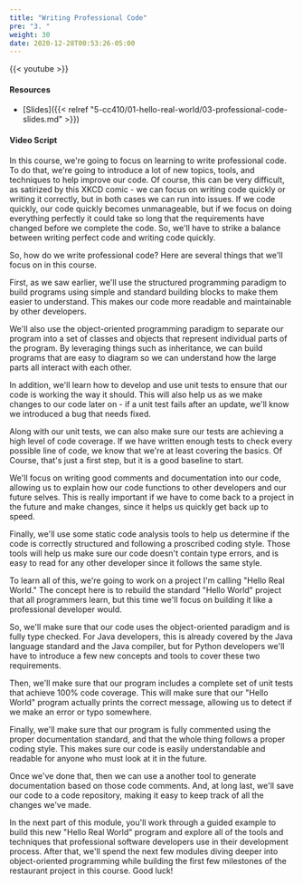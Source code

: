 ```yaml
---
title: "Writing Professional Code"
pre: "3. "
weight: 30
date: 2020-12-28T00:53:26-05:00
---
```


{{< youtube  >}}

<!-- TODO FIXME -->

#### Resources

* [Slides]({{< relref "5-cc410/01-hello-real-world/03-professional-code-slides.md" >}})

#### Video Script

In this course, we're going to focus on learning to write professional code. To do that, we're going to introduce a lot of new topics, tools, and techniques to help improve our code. Of course, this can be very difficult, as satirized by this XKCD comic - we can focus on writing code quickly or writing it correctly, but in both cases we can run into issues. If we code quickly, our code quickly becomes unmanageable, but if we focus on doing everything perfectly it could take so long that the requirements have changed before we complete the code. So, we'll have to strike a balance between writing perfect code and writing code quickly. 

So, how do we write professional code? Here are several things that we'll focus on in this course.

First, as we saw earlier, we'll use the structured programming paradigm to build programs using simple and standard building blocks to make them easier to understand. This makes our code more readable and maintainable by other developers.

We'll also use the object-oriented programming paradigm to separate our program into a set of classes and objects that represent individual parts of the program. By leveraging things such as inheritance, we can build programs that are easy to diagram so we can understand how the large parts all interact with each other.

In addition, we'll learn how to develop and use unit tests to ensure that our code is working the way it should. This will also help us as we make changes to our code later on - if a unit test fails after an update, we'll know we introduced a bug that needs fixed.

Along with our unit tests, we can also make sure our tests are achieving a high level of code coverage. If we have written enough tests to check every possible line of code, we know that we're at least covering the basics. Of Course, that's just a first step, but it is a good baseline to start.

We'll focus on writing good comments and documentation into our code, allowing us to explain how our code functions to other developers and our future selves. This is really important if we have to come back to a project in the future and make changes, since it helps us quickly get back up to speed.

Finally, we'll use some static code analysis tools to help us determine if the code is correctly structured and following a proscribed coding style. Those tools will help us make sure our code doesn't contain type errors, and is easy to read for any other developer since it follows the same style.

To learn all of this, we're going to work on a project I'm calling "Hello Real World." The concept here is to rebuild the standard "Hello World" project that all programmers learn, but this time we'll focus on building it like a professional developer would. 

So, we'll make sure that our code uses the object-oriented paradigm and is fully type checked. For Java developers, this is already covered by the Java language standard and the Java compiler, but for Python developers we'll have to introduce a few new concepts and tools to cover these two requirements. 

Then, we'll make sure that our program includes a complete set of unit tests that achieve 100% code coverage. This will make sure that our "Hello World" program actually prints the correct message, allowing us to detect if we make an error or typo somewhere. 

Finally, we'll make sure that our program is fully commented using the proper documentation standard, and that the whole thing follows a proper coding style. This makes sure our code is easily understandable and readable for anyone who must look at it in the future. 

Once we've done that, then we can use a another tool to generate documentation based on those code comments. And, at long last, we'll save our code to a code repository, making it easy to keep track of all the changes we've made. 

In the next part of this module, you'll work through a guided example to build this new "Hello Real World" program and explore all of the tools and techniques that professional software developers use in their development process. After that, we'll spend the next few modules diving deeper into object-oriented programming while building the first few milestones of the restaurant project in this course. Good luck!




